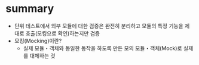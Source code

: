 # summary

- 단위 테스트에서 외부 모듈에 대한 검증은 완전히 분리하고 모듈의 특정 기능을 제대로 호출(모킹으로 확인)하는지만 검증
- 모킹(Mocking)이란?
  - 실제 모듈・객체와 동일한 동작을 하도록 만든 모의 모듈・객체(Mock)로 실제를 대체하는 것

